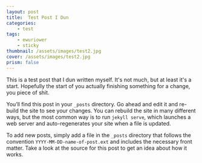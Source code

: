 ```yaml
---
layout: post
title:  Test Post I Dun
categories: 
    - test
tags: 
    - ewuriower
    - sticky
thumbnail: /assets/images/test2.jpg
cover: /assets/images/test2.jpg
prism: false
---
```

This is a test post that I dun written myself. It's not much, but at least it's a start. Hopefully the start of you actually finishing something for a change, you piece of shit.

You’ll find this post in your `_posts` directory. Go ahead and edit it and re-build the site to see your changes. You can rebuild the site in many different ways, but the most common way is to run `jekyll serve`, which launches a web server and auto-regenerates your site when a file is updated.

To add new posts, simply add a file in the `_posts` directory that follows the convention `YYYY-MM-DD-name-of-post.ext` and includes the necessary front matter. Take a look at the source for this post to get an idea about how it works.

[jekyll-docs]: http://jekyllrb.com/docs/home
[jekyll-gh]:   https://github.com/jekyll/jekyll
[jekyll-talk]: https://talk.jekyllrb.com/
